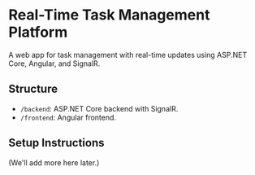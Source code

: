 # Real-Time Task Management Platform

A web app for task management with real-time updates using ASP.NET Core, Angular, and SignalR.

## Structure
- `/backend`: ASP.NET Core backend with SignalR.
- `/frontend`: Angular frontend.

## Setup Instructions
(We'll add more here later.)